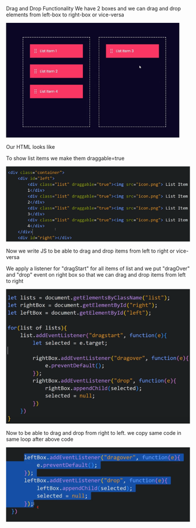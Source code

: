 Drag and Drop Functionality
We have 2 boxes and we can drag and drop elements from left-box to right-box or vice-versa

![alt text](image.png)

Our HTML looks like

To show list items we make them draggable=true

![alt text](image-1.png)

Now we write JS to be able to drag and drop items from left to right or vice-versa

We apply a listener for "dragStart" for all items of list and we put "dragOver" and "drop" event on right box so that we can drag and drop items from left to right

![alt text](image-2.png)

Now to be able to drag and drop from right to left. we copy same code in same loop after above code

![alt text](image-3.png)
